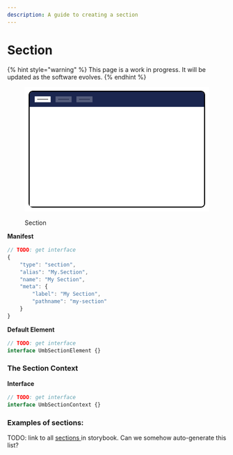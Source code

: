 ```yaml
---
description: A guide to creating a section
---
```


# Section

{% hint style="warning" %}
This page is a work in progress. It will be updated as the software evolves.
{% endhint %}

<figure><img src="../../../.gitbook/assets/section.svg" alt=""><figcaption><p>Section</p></figcaption></figure>

**Manifest**

```typescript
// TODO: get interface
{
	"type": "section",
	"alias": "My.Section",
	"name": "My Section",
	"meta": {
		"label": "My Section",
		"pathname": "my-section"
	}
}
```

**Default Element**

```typescript
// TODO: get interface
interface UmbSectionElement {}
```

### The Section Context <a href="#the-section-context" id="the-section-context"></a>

**Interface**

```typescript
// TODO: get interface
interface UmbSectionContext {}
```

### Examples of sections: <a href="#examples-of-sections" id="examples-of-sections"></a>

TODO: link to all [sections ](https://apidocs.umbraco.com/v14/ui/?path=/docs/umb-section-main--docs)in storybook. Can we somehow auto-generate this list?
